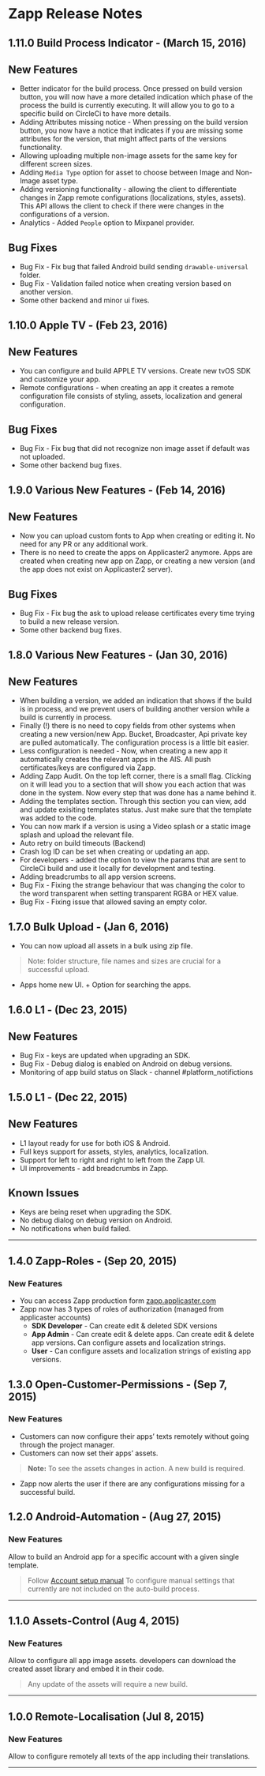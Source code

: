 # Zapp Release Notes
## 1.11.0 Build Process Indicator - (March 15, 2016)

## New Features
* Better indicator for the build process. Once pressed on build version button, you will now have a more detailed indication which phase of the process the build is currently executing. It will allow you to go to a specific build on CircleCi to have more details.
* Adding Attributes missing notice - When pressing on the build version button, you now have a notice that indicates if you are missing some attributes for the version, that might affect parts of the versions functionality. 
* Allowing uploading multiple non-image assets for the same key for different screen sizes.
* Adding `Media Type` option for asset to choose between Image and Non-Image asset type.
* Adding versioning functionality - allowing the client to differentiate changes in Zapp remote configurations (localizations, styles, assets). This API allows the client to check if there were changes in the configurations of a version.
* Analytics - Added `People` option to Mixpanel provider.

## Bug Fixes
* Bug Fix - Fix bug that failed Android build sending `drawable-universal` folder.
* Bug Fix - Validation failed notice when creating version based on another version.
* Some other backend and minor ui fixes.

## 1.10.0 Apple TV - (Feb 23, 2016)

## New Features
* You can configure and build APPLE TV versions. Create new tvOS SDK and customize your app.  
* Remote configurations - when creating an app it creates a remote configuration file consists of styling, assets, localization and general configuration.

## Bug Fixes
* Bug Fix - Fix bug that did not recognize non image asset if default was not uploaded.
* Some other backend bug fixes.

## 1.9.0 Various New Features - (Feb 14, 2016)

## New Features
* Now you can upload custom fonts to App when creating or editing it. No need for any PR or any additional work.
* There is no need to create the apps on Applicaster2 anymore. Apps are created when creating new app on Zapp, or creating a new version (and the app does not exist on Applicaster2 server).

## Bug Fixes
* Bug Fix - Fix bug the ask to upload release certificates every time trying to build a new release version.
* Some other backend bug fixes.

## 1.8.0 Various New Features - (Jan 30, 2016)

## New Features
* When building a version, we added an indication that shows if the build is in process, and we prevent users of building another version while a build is currently in process.
* Finally (!) there is no need to copy fields from other systems when creating a new version/new App. Bucket, Broadcaster, Api private key are pulled automatically. The configuration process is a little bit easier.
* Less configuration is needed - Now, when creating a new app it automatically creates the relevant apps in the AIS. All push certificates/keys are configured via Zapp.
* Adding Zapp Audit. On the top left corner, there is a small flag. Clicking on it will lead you to a section that will show you each action that was done in the system. Now every step that was done has a name behind it.
* Adding the templates section. Through this section you can view, add and update exisiting templates status. Just make sure that the template was added to the code.
* You can now mark if a version is using a Video splash or a static image splash and upload the relevant file.
* Auto retry on build timeouts (Backend)
* Crash log ID can be set when creating or updating an app.
* For developers - added the option to view the params that are sent to CircleCi build and use it locally for development and testing.
* Adding breadcrumbs to all app version screens.
* Bug Fix - Fixing the strange behaviour that was changing the color to the word transparent when setting transparent RGBA or HEX value.
* Bug Fix - Fixing issue that allowed saving an empty color.


## 1.7.0 Bulk Upload - (Jan 6, 2016)

* You can now upload all assets in a bulk using zip file.
> Note: folder structure, file names and sizes are crucial for a successful upload.
* Apps home new UI. + Option for searching the apps.


## 1.6.0 L1 - (Dec 23, 2015)

## New Features

* Bug Fix - keys are updated when upgrading an SDK.
* Bug Fix - Debug dialog is enabled on Android on debug versions.
* Monitoring of app build status on Slack - channel #platform_notifictions



## 1.5.0 L1 - (Dec 22, 2015)

## New Features

* L1 layout ready for use for both iOS & Android.
* Full keys support for assets, styles, analytics, localization.
* Support for left to right and right to left from the Zapp UI.
* UI improvements - add breadcrumbs in Zapp.


## Known Issues

* Keys are being reset when upgrading the SDK.
* No debug dialog on debug version on Android.
* No notifications when build failed.

***

## 1.4.0 Zapp-Roles - (Sep 20, 2015)

### New Features

* You can access Zapp production form [zapp.applicaster.com](https://zapp.applicaster.com)
* Zapp now has 3 types of roles of authorization (managed from applicaster accounts)
	* **SDK Developer** - Can create edit & deleted SDK versions
	* **App Admin** - Can create edit & delete apps. Can create edit & delete app versions. Can configure assets and localization strings.
	* **User** - Can configure assets and localization strings of existing app versions.

## 1.3.0 Open-Customer-Permissions - (Sep 7, 2015)

### New Features

* Customers can now configure their apps’ texts remotely without going through the
project manager.
* Customers can now set their apps’ assets.

> **Note:** To see the assets changes in action. A new build is required.

* Zapp now alerts the user if there are any configurations missing for a
successful build.

## 1.2.0 Android-Automation - (Aug 27, 2015)

### New Features

Allow to build an Android app for a specific account with a given single template.

> Follow [Account setup manual](https://docs.google.com/document/d/1MzUKNgwbYy8HtVl0apN6Wqk6POr7CkBtb-sKM0eYqyk/edit) To configure manual settings that currently are not included on the auto-build process.


***

## 1.1.0 Assets-Control (Aug 4, 2015)

### New Features

Allow to configure all app image assets.
developers can download the created asset library and embed it in their code.

> Any update of the assets will require a new build.


***

## 1.0.0 Remote-Localisation (Jul 8, 2015)

### New Features

Allow to configure remotely all texts of the app including their translations.

***
